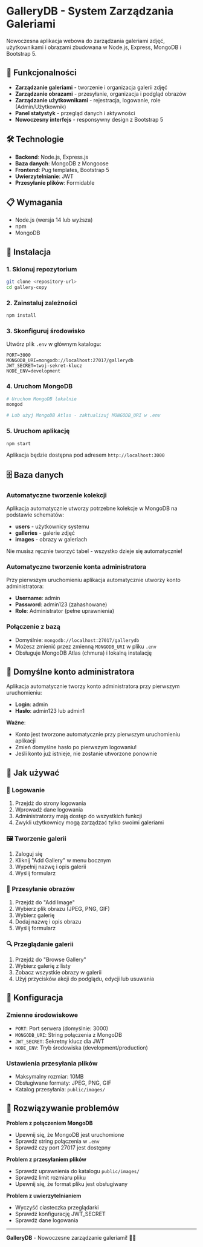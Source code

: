 # GalleryDB - System Zarządzania Galeriami

Nowoczesna aplikacja webowa do zarządzania galeriami zdjęć, użytkownikami i obrazami zbudowana w Node.js, Express, MongoDB i Bootstrap 5.

## 🚀 Funkcjonalności

- **Zarządzanie galeriami** - tworzenie i organizacja galerii zdjęć
- **Zarządzanie obrazami** - przesyłanie, organizacja i podgląd obrazów
- **Zarządzanie użytkownikami** - rejestracja, logowanie, role (Admin/Użytkownik)
- **Panel statystyk** - przegląd danych i aktywności
- **Nowoczesny interfejs** - responsywny design z Bootstrap 5

## 🛠️ Technologie

- **Backend**: Node.js, Express.js
- **Baza danych**: MongoDB z Mongoose
- **Frontend**: Pug templates, Bootstrap 5
- **Uwierzytelnianie**: JWT
- **Przesyłanie plików**: Formidable

## 📋 Wymagania

- Node.js (wersja 14 lub wyższa)
- npm
- MongoDB

## 🚀 Instalacja

### 1. Sklonuj repozytorium
```bash
git clone <repository-url>
cd gallery-copy
```

### 2. Zainstaluj zależności
```bash
npm install
```

### 3. Skonfiguruj środowisko
Utwórz plik `.env` w głównym katalogu:
```env
PORT=3000
MONGODB_URI=mongodb://localhost:27017/gallerydb
JWT_SECRET=twoj-sekret-klucz
NODE_ENV=development
```

### 4. Uruchom MongoDB
```bash
# Uruchom MongoDB lokalnie
mongod

# Lub użyj MongoDB Atlas - zaktualizuj MONGODB_URI w .env
```

### 5. Uruchom aplikację
```bash
npm start
```

Aplikacja będzie dostępna pod adresem `http://localhost:3000`

## 🗄️ Baza danych

### Automatyczne tworzenie kolekcji
Aplikacja automatycznie utworzy potrzebne kolekcje w MongoDB na podstawie schematów:

- **users** - użytkownicy systemu
- **galleries** - galerie zdjęć  
- **images** - obrazy w galeriach

Nie musisz ręcznie tworzyć tabel - wszystko dzieje się automatycznie!

### Automatyczne tworzenie konta administratora
Przy pierwszym uruchomieniu aplikacja automatycznie utworzy konto administratora:
- **Username**: admin
- **Password**: admin123 (zahashowane)
- **Role**: Administrator (pełne uprawnienia)

### Połączenie z bazą
- Domyślnie: `mongodb://localhost:27017/gallerydb`
- Możesz zmienić przez zmienną `MONGODB_URI` w pliku `.env`
- Obsługuje MongoDB Atlas (chmura) i lokalną instalację

## 👤 Domyślne konto administratora

Aplikacja automatycznie tworzy konto administratora przy pierwszym uruchomieniu:

- **Login**: admin
- **Hasło**: admin123 lub admin1

**Ważne**: 
- Konto jest tworzone automatycznie przy pierwszym uruchomieniu aplikacji
- Zmień domyślne hasło po pierwszym logowaniu!
- Jeśli konto już istnieje, nie zostanie utworzone ponownie

## 📱 Jak używać

### 🔐 Logowanie
1. Przejdź do strony logowania
2. Wprowadź dane logowania
3. Administratorzy mają dostęp do wszystkich funkcji
4. Zwykli użytkownicy mogą zarządzać tylko swoimi galeriami

### 🖼️ Tworzenie galerii
1. Zaloguj się
2. Kliknij "Add Gallery" w menu bocznym
3. Wypełnij nazwę i opis galerii
4. Wyślij formularz

### 📸 Przesyłanie obrazów
1. Przejdź do "Add Image"
2. Wybierz plik obrazu (JPEG, PNG, GIF)
3. Wybierz galerię
4. Dodaj nazwę i opis obrazu
5. Wyślij formularz

### 🔍 Przeglądanie galerii
1. Przejdź do "Browse Gallery"
2. Wybierz galerię z listy
3. Zobacz wszystkie obrazy w galerii
4. Użyj przycisków akcji do podglądu, edycji lub usuwania

## 🔧 Konfiguracja

### Zmienne środowiskowe
- `PORT`: Port serwera (domyślnie: 3000)
- `MONGODB_URI`: String połączenia z MongoDB
- `JWT_SECRET`: Sekretny klucz dla JWT
- `NODE_ENV`: Tryb środowiska (development/production)

### Ustawienia przesyłania plików
- Maksymalny rozmiar: 10MB
- Obsługiwane formaty: JPEG, PNG, GIF
- Katalog przesyłania: `public/images/`

## 🐛 Rozwiązywanie problemów

**Problem z połączeniem MongoDB**
- Upewnij się, że MongoDB jest uruchomione
- Sprawdź string połączenia w `.env`
- Sprawdź czy port 27017 jest dostępny

**Problem z przesyłaniem plików**
- Sprawdź uprawnienia do katalogu `public/images/`
- Sprawdź limit rozmiaru pliku
- Upewnij się, że format pliku jest obsługiwany

**Problem z uwierzytelnianiem**
- Wyczyść ciasteczka przeglądarki
- Sprawdź konfigurację JWT_SECRET
- Sprawdź dane logowania

---

**GalleryDB** - Nowoczesne zarządzanie galeriami! 🎨📸